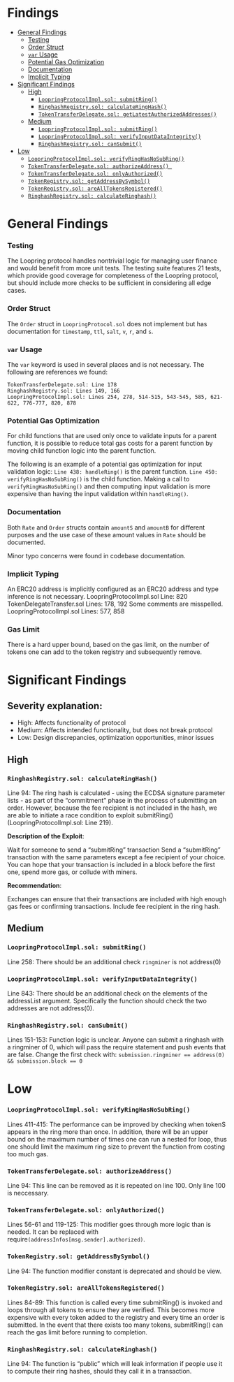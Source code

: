 # Findings

- [General Findings](#general-findings)
    + [Testing](#testing)
    + [Order Struct](#order-struct)
    + [```var``` Usage](#---var----usage)
    + [Potential Gas Optimization](#potential-gas-optimization)
    + [Documentation](#documentation)
    + [Implicit Typing](#implicit-typing)
- [Significant Findings](#significant-findings)
  * [High](#high)
    + [```LoopringProtocolImpl.sol: submitRing()```](#---loopringprotocolimplsol--submitring-----)
    + [```RinghashRegistry.sol: calculateRingHash()```](#---ringhashregistrysol--calculateringhash-----)
    + [```TokenTransferDelegate.sol: getLatestAuthorizedAddresses()```](#---tokentransferdelegatesol--getlatestauthorizedaddresses-----)
  * [Medium](#medium)
    + [```LoopringProtocolImpl.sol: submitRing()```](#---loopringprotocolimplsol--submitring------1)
    + [```LoopringProtocolImpl.sol: verifyInputDataIntegrity()```](#---loopringprotocolimplsol--verifyinputdataintegrity-----)
    + [```RinghashRegistry.sol: canSubmit()```](#---ringhashregistrysol--cansubmit-----)
- [Low](#low)
    + [```LoopringProtocolImpl.sol: verifyRingHasNoSubRing()```](#---loopringprotocolimplsol--verifyringhasnosubring-----)
    + [```TokenTransferDelegate.sol: authorizeAddress() ```](#---tokentransferdelegatesol--authorizeaddress------)
    + [```TokenTransferDelegate.sol: onlyAuthorized()```](#---tokentransferdelegatesol--onlyauthorized-----)
    + [```TokenRegistry.sol: getAddressBySymbol()```](#---tokenregistrysol--getaddressbysymbol-----)
    + [```TokenRegistry.sol: areAllTokensRegistered()```](#---tokenregistrysol--arealltokensregistered-----)
    + [```RinghashRegistry.sol: calculateRinghash()```](#---ringhashregistrysol--calculateringhash-----)

# General Findings 

### Testing 
The Loopring protocol handles nontrivial logic for managing user finance and would benefit from more unit tests. The testing suite features 21 tests, which provide good coverage for completeness of the Loopring protocol, but should include more checks to be sufficient in considering all edge cases.

### Order Struct
The `Order` struct in `LoopringProtocol.sol` does not implement but has documentation for `timestamp`, `ttl`, `salt`, `v`, `r`, and `s`.

### ```var``` Usage
The `var` keyword is used in several places and is not necessary. The following are references we found:
```
TokenTransferDelegate.sol: Line 178
RinghashRegistry.sol: Lines 149, 166
LoopringProtocolImpl.sol: Lines 254, 278, 514-515, 543-545, 585, 621-622, 776-777, 820, 878
```

### Potential Gas Optimization
For child functions that are used only once to validate inputs for a parent function, it is possible to reduce total gas costs for a parent function by moving child function logic into the parent function.

The following is an example of a potential gas optimization for input validation logic:
```Line 438: handleRing()``` is the parent function. ```Line 450: verifyRingHasNoSubRing()``` is the child function. Making a call to ```verifyRingHasNoSubRing()``` and then computing input validation is more expensive than having the input validation within `handleRing()`.

### Documentation
Both `Rate` and `Order` structs contain `amountS` and `amountB` for different purposes and the use case of these amount values in `Rate` should be documented.

Minor typo concerns were found in codebase documentation.

### Implicit Typing
An ERC20 address is implicitly configured as an ERC20 address and type inference is not necessary. LoopringProtocolImpl.sol Line: 820 TokenDelegateTransfer.sol Lines: 178, 192 Some comments are misspelled. LoopringProtocolImpl.sol Lines: 577, 858

### Gas Limit
There is a hard upper bound, based on the gas limit, on the number of tokens one can add to the token registry and subsequently remove.

# Significant Findings

## Severity explanation:
- High: Affects functionality of protocol 
- Medium: Affects intended functionality, but does not break protocol
- Low: Design discrepancies, optimization opportunities, minor issues

## High

### ```RinghashRegistry.sol: calculateRingHash()```
Line 94: The ring hash is calculated -  using the ECDSA signature parameter lists - as part of the “commitment” phase in the process of submitting an order. However, because the fee recipient is not included in the hash, we are able to initiate a race condition to exploit submitRing() (LoopringProtocolImpl.sol: Line 219). 

**Description of the Exploit**:

Wait for someone to send a “submitRing” transaction
Send a “submitRing” transaction with the same parameters except a fee recipient of your choice. 
You can hope that your transaction is included in a block before the first one, spend more gas, or collude with miners.

**Recommendation**:

Exchanges can ensure that their transactions are included with high enough gas fees or confirming transactions.
Include fee recipient in the ring hash.

## Medium

### ```LoopringProtocolImpl.sol: submitRing()```
Line 258: There should be an additional check `ringminer` is not address(0)

### ```LoopringProtocolImpl.sol: verifyInputDataIntegrity()```

Line 843: There should be an additional check on the elements of the addressList argument. Specifically the function should check the two addresses are not address(0).

### ```RinghashRegistry.sol: canSubmit()```
Lines 151-153: Function logic is unclear. Anyone can submit a ringhash with a ringminer of 0, which will pass the require statement and push events that are false. Change the first check with: ```submission.ringminer == address(0) && submission.block == 0```

# Low
### ```LoopringProtocolImpl.sol: verifyRingHasNoSubRing()```
Lines 411-415: The performance can be improved by checking when tokenS appears in the ring more than once. In addition, there will be an upper bound on the maximum number of times one can run a nested for loop, thus one should limit the maximum ring size to prevent the function from costing too much gas.

### ```TokenTransferDelegate.sol: authorizeAddress() ```
Line 94: This line can be removed as it is repeated on line 100. Only line 100 is neccessary.

### ```TokenTransferDelegate.sol: onlyAuthorized()```
Lines 56-61 and 119-125: This modifier goes through more logic than is needed. It can be replaced with require`(addressInfos[msg.sender].authorized)`.

### ```TokenRegistry.sol: getAddressBySymbol()```
Line 94: The function modifier constant is deprecated and should be view. 

### ```TokenRegistry.sol: areAllTokensRegistered()```
Lines 84-89: This function is called every time submitRing() is invoked and loops through all tokens to ensure they are verified. This becomes more expensive with every token added to the registry and every time an order is submitted. In the event that there exists too many tokens, submitRing() can reach the gas limit before running to completion.

### ```RinghashRegistry.sol: calculateRinghash()```
Line 94: The function is “public” which will leak information if people use it to compute their ring hashes, should they call it in a transaction. 
